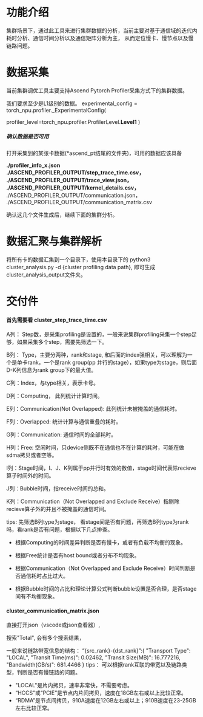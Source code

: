 # 功能介绍
集群场景下，通过此工具来进行集群数据的分析，当前主要对基于通信域的迭代内耗时分析、通信时间分析以及通信矩阵分析为主， 从而定位慢卡、慢节点以及慢链路问题。

# 数据采集
当前集群调优工具主要支持Ascend Pytorch Profiler采集方式下的集群数据。

我们要求至少是L1级别的数据。
experimental\_config = torch\_npu.profiler.\_ExperimentalConfig(

​              profiler\_level=torch\_npu.profiler.ProfilerLevel.**Level1**
​            )
##### 确认数据是否可用

打开采集到的某张卡数据(*ascend_pt结尾的文件夹)，可用的数据应该具备

 **./profiler_info_x.json** 
 **./ASCEND_PROFILER_OUTPUT/step_trace_time.csv，
./ASCEND_PROFILER_OUTPUT/trace_view.json，
./ASCEND_PROFILER_OUTPUT/kernel_details.csv，** 
./ASCEND_PROFILER_OUTPUT/communication.json，
./ASCEND_PROFILER_OUTPUT/communication_matrix.csv

确认这几个文件生成后，继续下面的集群分析。

# 数据汇聚与集群解析

将所有卡的数据汇集到一个目录下，使用本目录下的
python3 cluster_analysis.py -d {cluster profiling data path}, 即可生成cluster_analysis_output文件夹。

# 交付件

#### 首先需要看 cluster_step_trace_time.csv

A列： Step数，是采集profiling是设置的，一般来说集群profiling采集一个step足够，如果采集多个step，需要先筛选一下。

B列： Type，主要分两种，rank和stage, 和后面的index强相关，可以理解为一个是单卡rank，一个是rank group(pp 并行的stage），如果type为stage，则后面D-K列信息为rank group下的最大值。

C列：Index，与type相关，表示卡号。

D列：Computing， 此列统计计算时间。

E列：Communication(Not Overlapped): 此列统计未被掩盖的通信耗时。

F列：Overlapped: 统计计算与通信重叠的耗时。

G列：Communication: 通信时间的全部耗时。

H列：Free: 空闲时间，只device侧既不在通信也不在计算的耗时，可能在做sdma拷贝或者空等。

I列：Stage时间，I、J、K列属于pp并行时有效的数值，stage时间代表除recieve算子时间外的时间。

J列：Bubble时间，指receive时间的总和。

K列：Communication（Not Overlapped and Exclude Receive）指剔除recieve算子外的并且不被掩盖的通信时间。

tips:
先筛选B列type为stage， 看stage间是否有问题，再筛选B列type为rank吗，看rank是否有问题，根据以下几点排查。

* 根据Computing的时间差异判断是否有慢卡，或者有负载不均衡的现象。

* 根据Free统计是否有host bound或者分布不均现象。

* 根据Communication（Not Overlapped and Exclude Receive）时间判断是否通信耗时占比过大。

* 根据Bubble时间的占比和理论计算公式判断bubble设置是否合理，是否stage间有不均衡现象。

#### cluster_communication_matrix.json

直接打开json（vscode或json查看器）, 

搜索"Total", 会有多个搜索结果，

一般来说链路带宽信息的结构：
“{src_rank}-{dst_rank}”:{
    "Transport Type": "LOCAL",
    "Transit Time(ms)": 0.02462,
    "Transit Size(MB)": 16.777216,
    "Bandwidth(GB/s)": 681.4466
}
tips：
可以根据rank互联的带宽以及链路类型，判断是否有慢链路的问题。

- "LOCAL"是片内拷贝，速率非常快，不需要考虑。
- “HCCS”或“PCIE”是节点内片间拷贝，速度在18GB左右或以上比较正常。
- “RDMA”是节点间拷贝，910A速度在12GB左右或以上；910B速度在23-25GB左右比较正常。
